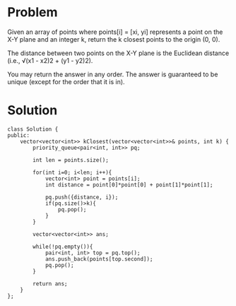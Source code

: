 # Problem
Given an array of points where points[i] = [xi, yi] represents a point on the X-Y plane and an integer k, return the k closest points to the origin (0, 0).

The distance between two points on the X-Y plane is the Euclidean distance (i.e., √(x1 - x2)2 + (y1 - y2)2).

You may return the answer in any order. The answer is guaranteed to be unique (except for the order that it is in).


# Solution
```
class Solution {
public:
    vector<vector<int>> kClosest(vector<vector<int>>& points, int k) {
        priority_queue<pair<int, int>> pq;

        int len = points.size();

        for(int i=0; i<len; i++){
            vector<int> point = points[i];
            int distance = point[0]*point[0] + point[1]*point[1];

            pq.push({distance, i});
            if(pq.size()>k){
                pq.pop();
            }
        }

        vector<vector<int>> ans;

        while(!pq.empty()){
            pair<int, int> top = pq.top();
            ans.push_back(points[top.second]);
            pq.pop();
        }

        return ans;
    }
};
```
